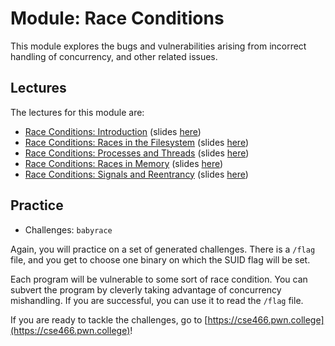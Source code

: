 # Module: Race Conditions

This module explores the bugs and vulnerabilities arising from incorrect handling of concurrency, and other related issues.

## Lectures

The lectures for this module are:

- [Race Conditions: Introduction](https://youtu.be/jXQ8Y5B2sc0) (slides [here](https://docs.google.com/presentation/d/1cwaI8mwYBAj_GBrDqfCHM4_ansWHlkT5tBIFo8zJqsI/edit))
- [Race Conditions: Races in the Filesystem](https://youtu.be/dpsWLu8jxBg) (slides [here](https://docs.google.com/presentation/d/1aMSJoBqDIY0cYwFwEa4uq4mzjScGzZDFbmkvVcrbF-4/edit))
- [Race Conditions: Processes and Threads](https://youtu.be/_hDP1wZKkaI) (slides [here](https://docs.google.com/presentation/d/11Fq9HwG6yYB9fkEJ-ZJ4kHbu-hL4WizAiUoX9prPN8Y/edit))
- [Race Conditions: Races in Memory](https://youtu.be/jNIgU4kI6wY) (slides [here](https://docs.google.com/presentation/d/1u-aSz-mqwkMIZEDAR-AEPKw5JPn-1q_3Ek_C6JjQUzY/edit))
- [Race Conditions: Signals and Reentrancy](https://youtu.be/bPWQFhsUkbs) (slides [here](https://docs.google.com/presentation/d/1LOmzo79U_QmdggdfQwDej47886iqHIPDGXpl506_SYY/edit))

## Practice

- Challenges: `babyrace`

Again, you will practice on a set of generated challenges.
There is a `/flag` file, and you get to choose one binary on which the SUID flag will be set.

Each program will be vulnerable to some sort of race condition.
You can subvert the program by cleverly taking advantage of concurrency mishandling.
If you are successful, you can use it to read the `/flag` file.

If you are ready to tackle the challenges, go to [https://cse466.pwn.college](https://cse466.pwn.college)!
